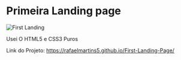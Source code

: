 # Primeira Landing page
![First Landing](https://user-images.githubusercontent.com/86852900/187030620-75af2289-63f0-49cc-8e8d-ecb54347f49c.png)


Usei O HTML5 e CSS3 Puros

Link do Projeto: https://rafaelmartins5.github.io/First-Landing-Page/

